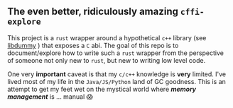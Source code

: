 ## The even better, ridiculously amazing `cffi-explore`


This project is a `rust` wrapper around a hypothetical `c++` library
(see [libdummy](libdummy/README.md]) ) that exposes a `C` abi.
The goal of this repo is to document/explore how to write such a `rust` wrapper 
from the perspective of someone not only new to `rust`, but new to writing low level code.



One very **important** caveat is that my `c/c++` knowledge is **very** limited.
I've lived most of my life in the `Java/JS/Python` land of GC goodness.
This is an attempt to get my feet wet on the mystical world where ___memory management___
is ... manual :scream:

